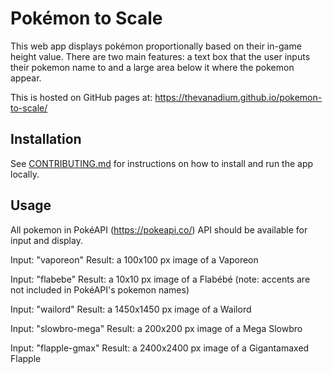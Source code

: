 # Pokémon to Scale

This web app displays pokémon proportionally based on their in-game height value. There are two main features: a text box that the user inputs their pokemon name to and a large area below it where the pokemon appear.

This is hosted on GitHub pages at:
https://thevanadium.github.io/pokemon-to-scale/

## Installation

See [CONTRIBUTING.md](https://github.com/lichess-org/TheVanadium/pokemon-to-scale/blob/master/contributing.md) for instructions on how to install and run the app locally.

## Usage

All pokemon in PokéAPI (https://pokeapi.co/) API should be available for input and display.

Input: "vaporeon"
Result: a 100x100 px image of a Vaporeon

Input: "flabebe"
Result: a 10x10 px image of a Flabébé
(note: accents are not included in PokéAPI's pokemon names)

Input: "wailord"
Result: a 1450x1450 px image of a Wailord

Input: "slowbro-mega"
Result: a 200x200 px image of a Mega Slowbro

Input: "flapple-gmax"
Result: a 2400x2400 px image of a Gigantamaxed Flapple
